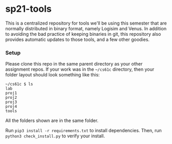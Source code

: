 # sp21-tools

This is a centralized repository for tools we'll be using this semester that are normally distributed in binary format, namely Logisim and Venus. In addition to avoiding the bad practice of keeping binaries in git, this repository also provides automatic updates to those tools, and a few other goodies.

### Setup

Please clone this repo in the same parent directory as your other assignment repos. If your work was in the `~/cs61c` directory, then your folder layout should look something like this:

```
~/cs61c $ ls
lab
proj1
proj2
proj3
proj4
tools
```

All the folders shown are in the same folder.

Run `pip3 install -r requirements.txt` to install dependencies. Then, run `python3 check_install.py` to verify your install.
